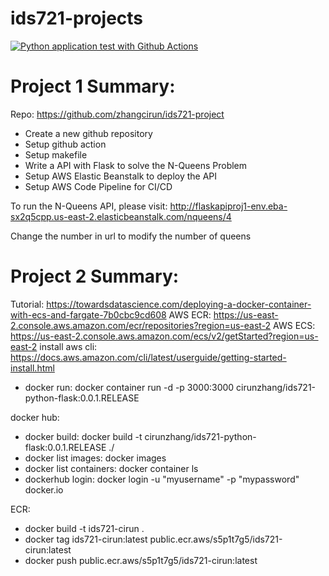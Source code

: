 # ids721-projects
[![Python application test with Github Actions](https://github.com/nogibjj/Cirun_IDS721/actions/workflows/main.yml/badge.svg?branch=main)](https://github.com/nogibjj/Cirun_IDS721/actions/workflows/main.yml)

# Project 1 Summary:
Repo: https://github.com/zhangcirun/ids721-project
* Create a new github repository
* Setup github action
* Setup makefile
* Write a API with Flask to solve the N-Queens Problem
* Setup AWS Elastic Beanstalk to deploy the API
* Setup AWS Code Pipeline for CI/CD

To run the N-Queens API, please visit:
http://flaskapiproj1-env.eba-sx2q5cpp.us-east-2.elasticbeanstalk.com/nqueens/4

Change the number in url to modify the number of queens

# Project 2 Summary:
Tutorial: https://towardsdatascience.com/deploying-a-docker-container-with-ecs-and-fargate-7b0cbc9cd608
AWS ECR: https://us-east-2.console.aws.amazon.com/ecr/repositories?region=us-east-2
AWS ECS: https://us-east-2.console.aws.amazon.com/ecs/v2/getStarted?region=us-east-2
install aws cli: https://docs.aws.amazon.com/cli/latest/userguide/getting-started-install.html


* docker run: docker container run -d -p 3000:3000 cirunzhang/ids721-python-flask:0.0.1.RELEASE 

docker hub:
* docker build: docker build -t cirunzhang/ids721-python-flask:0.0.1.RELEASE ./
* docker list images: docker images
* docker list containers: docker container ls
* dockerhub login: docker login -u "myusername" -p "mypassword" docker.io

ECR:
* docker build -t ids721-cirun .
* docker tag ids721-cirun:latest public.ecr.aws/s5p1t7g5/ids721-cirun:latest
* docker push public.ecr.aws/s5p1t7g5/ids721-cirun:latest


